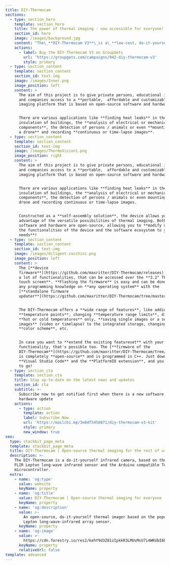 ```yaml
---
title: DIY-Thermocam
sections:
  - type: section_hero
    template: section_hero
    title: The power of thermal imaging - now accessible for everyone!
    section_id: hero
    image: /images/background.jpg
    content: "The\_**DIY-Thermocam V3**\_is a\_**low-cost, do-it-yourself**\_thermal imager, based on the popular radiometric\_**FLIR Lepton**\_sensor and **open-source software**.\n"
    actions:
      - label: Buy the DIY-Thermocam V3 on GroupGets
        url: 'https://groupgets.com/campaigns/942-diy-thermocam-v3'
        style: primary
  - type: section_content
    template: section_content
    section_id: text-img
    image: /images/Inner.png
    image_position: left
    content: >
      The aim of this project is to give private persons, educational institutes
      and companies access to a **portable,  affordable and customizable thermal
      imaging platform that is based on open-source software and hardware**.


      There are various applications like **finding heat leaks** in the
      insulation of buildings, the **analysis of electrical or mechanical
      components**, the detection of persons / animals or even **mounting it on
      a drone** and recording **continuous or time-lapse images**.
  - type: section_content
    template: section_content
    section_id: text-img
    image: /images/ThermoVision1.png
    image_position: right
    content: >
      The aim of this project is to give private persons, educational institutes
      and companies access to a **portable,  affordable and customizable thermal
      imaging platform that is based on open-source software and hardware**.


      There are various applications like **finding heat leaks** in the
      insulation of buildings, the **analysis of electrical or mechanical
      components**, the detection of persons / animals or even mounting it on a
      drone and recording continuous or time-lapse images.


      Constructed as a **self-assembly solution**, the device allows you to take
      advantage of the versatile possibilities of thermal imaging. Both the
      software and hardware are open-source, allowing you to **modify or extend
      the functionalities of the device and the software ecosystem to your own
      needs**!
  - type: section_content
    template: section_content
    section_id: text-img
    image: /images/diligent-zucchini.png
    image_position: left
    content: >
      The [**device
      firmware**](https://github.com/maxritter/DIY-Thermocam/releases) provides
      a lot of functionalities, that can be accessed over the **3.2" TFT LCD
      touch screen**. **Flashing the firmware** is easy and can be done without
      any programming knowledge on **any operating system** with the
      [**standalone firmware
      updater**](https://github.com/maxritter/DIY-Thermocam/tree/master/Software/Firmware%20Updater).


      The DIY-Thermocam offers a **wide range of features**, like adding
      **temperature points**, changing **temperature range limits**, displaying
      **hot or cold temperatures** only, **saving single images or a series of
      images** (video or timelapse) to the integrated storage, changing the
      **color scheme**, etc.


      In case you want to **extend the existing featureset** with your own
      functionality, that's possible too. The [**firmware of the
      DIY-Thermocam**](https://github.com/maxritter/DIY-Thermocam/tree/master/Firmware_V3)
      is completely **open-source** and is programmed in C++. Just download
      **Visual Studio Code** and the **PlatformIO extension**, and you are ready
      to go!
  - type: section_cta
    template: section_cta
    title: Stay up-to-date on the latest news and updates
    section_id: cta
    subtitle: >-
      Subscribe now to get notified first when there is a new software or
      hardware update
    actions:
      - type: action
        template: action
        label: Subscribe Now
        url: 'https://mailchi.mp/3e0df5458871/diy-thermocam-v3-kit'
        style: primary
        new_window: true
seo:
  type: stackbit_page_meta
  template: stackbit_page_meta
  title: DIY-Thermocam | Open-source thermal imaging for the rest of us
  description: >-
    The DIY-Thermocam is a do-it-yourself infrared camera, based on the popular
    FLIR Lepton long-wave infrared sensor and the Arduino compatible Teensy 4.1
    microcontroller.
  extra:
    - name: 'og:type'
      value: website
      keyName: property
    - name: 'og:title'
      value: DIY-Thermocam | Open-source thermal imaging for everyone
      keyName: property
    - name: 'og:description'
      value: >-
        An open-source, do-it-yourself thermal imager based on the popular FLIR
        Lepton long-wave-infrared array sensor.
      keyName: property
    - name: 'og:image'
      value: >-
        https://cdn.forestry.io/res2/kehY9d3Z81zIpkkR3LMUsMsU7i4WKUbI6bEfHfrCCEs/fit/512/512/sm/0/aHR0cHM6Ly9hcHAu/Zm9yZXN0cnkuaW8v/cmFpbHMvYWN0aXZl/X3N0b3JhZ2UvYmxv/YnMvZXlKZmNtRnBi/SE1pT25zaWJXVnpj/MkZuWlNJNklrSkJh/SEJDU1dOTlFXY3dQ/U0lzSW1WNGNDSTZi/blZzYkN3aWNIVnlJ/am9pWW14dllsOXBa/Q0o5ZlE9PS0tOTdl/MWEzN2RjYmE2MTQ5/MWMzNzkzMjI0NDU1/MzUxNDU4MzIwMjc0/MC9Mb2dvX0xhcmdl/LnBuZw
      keyName: property
      relativeUrl: false
template: advanced
---
```

